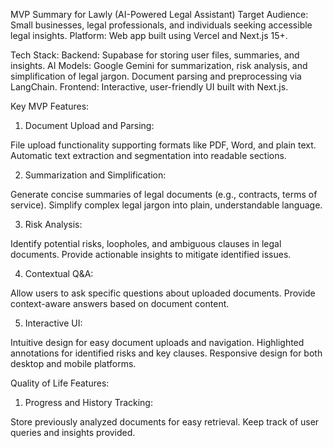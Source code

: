 MVP Summary for Lawly (AI-Powered Legal Assistant)
Target Audience: Small businesses, legal professionals, and individuals seeking accessible legal insights.
Platform: Web app built using Vercel and Next.js 15+.

Tech Stack:
Backend: Supabase for storing user files, summaries, and insights.
AI Models:
Google Gemini for summarization, risk analysis, and simplification of legal jargon.
Document parsing and preprocessing via LangChain.
Frontend: Interactive, user-friendly UI built with Next.js.

Key MVP Features:

1. Document Upload and Parsing:

File upload functionality supporting formats like PDF, Word, and plain text.
Automatic text extraction and segmentation into readable sections.

2. Summarization and Simplification:

Generate concise summaries of legal documents (e.g., contracts, terms of service).
Simplify complex legal jargon into plain, understandable language.

3. Risk Analysis:

Identify potential risks, loopholes, and ambiguous clauses in legal documents.
Provide actionable insights to mitigate identified issues.

4. Contextual Q&A:

Allow users to ask specific questions about uploaded documents.
Provide context-aware answers based on document content.

5. Interactive UI:

Intuitive design for easy document uploads and navigation.
Highlighted annotations for identified risks and key clauses.
Responsive design for both desktop and mobile platforms.

Quality of Life Features:

1. Progress and History Tracking:

Store previously analyzed documents for easy retrieval.
Keep track of user queries and insights provided.
